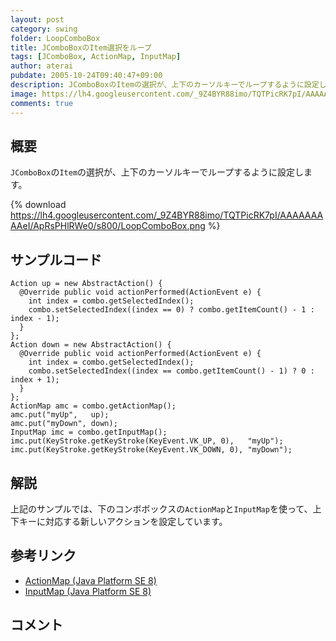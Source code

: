 ```yaml
---
layout: post
category: swing
folder: LoopComboBox
title: JComboBoxのItem選択をループ
tags: [JComboBox, ActionMap, InputMap]
author: aterai
pubdate: 2005-10-24T09:40:47+09:00
description: JComboBoxのItemの選択が、上下のカーソルキーでループするように設定します。
image: https://lh4.googleusercontent.com/_9Z4BYR88imo/TQTPicRK7pI/AAAAAAAAAeI/ApRsPHlRWe0/s800/LoopComboBox.png
comments: true
---
```

## 概要
`JComboBox`の`Item`の選択が、上下のカーソルキーでループするように設定します。

{% download https://lh4.googleusercontent.com/_9Z4BYR88imo/TQTPicRK7pI/AAAAAAAAAeI/ApRsPHlRWe0/s800/LoopComboBox.png %}

## サンプルコード
<pre class="prettyprint"><code>Action up = new AbstractAction() {
  @Override public void actionPerformed(ActionEvent e) {
    int index = combo.getSelectedIndex();
    combo.setSelectedIndex((index == 0) ? combo.getItemCount() - 1 : index - 1);
  }
};
Action down = new AbstractAction() {
  @Override public void actionPerformed(ActionEvent e) {
    int index = combo.getSelectedIndex();
    combo.setSelectedIndex((index == combo.getItemCount() - 1) ? 0 : index + 1);
  }
};
ActionMap amc = combo.getActionMap();
amc.put("myUp",   up);
amc.put("myDown", down);
InputMap imc = combo.getInputMap();
imc.put(KeyStroke.getKeyStroke(KeyEvent.VK_UP, 0),   "myUp");
imc.put(KeyStroke.getKeyStroke(KeyEvent.VK_DOWN, 0), "myDown");
</code></pre>

## 解説
上記のサンプルでは、下のコンボボックスの`ActionMap`と`InputMap`を使って、上下キーに対応する新しいアクションを設定しています。

## 参考リンク
- [ActionMap (Java Platform SE 8)](https://docs.oracle.com/javase/jp/8/docs/api/javax/swing/ActionMap.html)
- [InputMap (Java Platform SE 8)](https://docs.oracle.com/javase/jp/8/docs/api/javax/swing/InputMap.html)

<!-- dummy comment line for breaking list -->

## コメント
